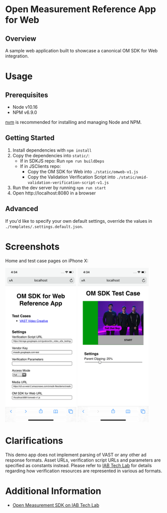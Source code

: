 # Open Measurement Reference App for Web

## Overview
A sample web application built to showcase a canonical OM SDK for Web integration.

# Usage

## Prerequisites
* Node v10.16
* NPM v6.9.0

[nvm] is recommended for installing and managing Node and NPM.

## Getting Started
1. Install dependencies with `npm install`
1. Copy the dependencies into `static/`:
    - If in SDKJS repo: Run `npm run buildDeps`
    - If in JSClients repo: 
        - Copy the OM SDK for Web into `./static/omweb-v1.js`
        - Copy the Validation Verification Script into `./static/omid-validation-verification-script-v1.js`
1. Run the dev server by running `npm run start`
1. Open http://localhost:8080 in a browser

## Advanced
If you'd like to specify your own default settings, override the values in `./templates/.settings.default.json`.

# Screenshots

Home and test case pages on iPhone X:

<p float="left">
<img src="screenshots/iphone-root.png" width="226px"></img>
<img src="screenshots/iphone-video.png" width="226px"></img>
</p>

# Clarifications
This demo app does not implement parsing of VAST or any other ad response
formats. Asset URLs, verification script URLs and parameters are specified as
constants instead. Please refer to [IAB Tech Lab] for details regarding how
verification resources are represented in various ad formats.

# Additional Information
* [Open Measurement SDK on IAB Tech Lab]


[nvm]: https://github.com/nvm-sh/nvm
[IAB Tech Lab]: https://iabtechlab.com/standards/open-measurement-sdk/
[Open Measurement SDK on IAB Tech Lab]: https://iabtechlab.com/standards/open-measurement-sdk/
